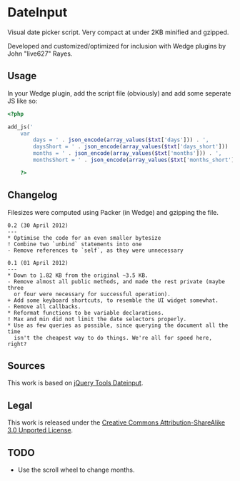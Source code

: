 # DateInput

Visual date picker script. Very compact at under 2KB minified and gzipped.

Developed and customized/optimized for inclusion with Wedge plugins by John "live627" Rayes.

## Usage
In your Wedge plugin, add the script file (obviously) and add some seperate JS like so:
```php
<?php

add_js('
	var
		days = ' . json_encode(array_values($txt['days'])) . ',
		daysShort = ' . json_encode(array_values($txt['days_short'])) . ',
		months = ' . json_encode(array_values($txt['months'])) . ',
		monthsShort = ' . json_encode(array_values($txt['months_short'])) . ';');

	?>
```
## Changelog
Filesizes were computed using Packer (in Wedge) and gzipping the file.

    0.2 (30 April 2012)
    ---
    * Optimise the code for an even smaller bytesize
    ! Combine two `unbind` statements into one
    - Remove references to `self`, as they were unnecessary

    0.1 (01 April 2012)
    ---
    * Down to 1.82 KB from the original ~3.5 KB.
    - Remove almost all public methods, and made the rest private (maybe three
      or four were necessary for successful operation).
    + Add some keyboard shortcuts, to resemble the UI widget somewhat.
    - Remove all callbacks.
    * Reformat functions to be variable declarations.
    ! Max and min did not limit the date selectors properly.
    * Use as few queries as possible, since querying the document all the time
      isn't the cheapest way to do things. We're all for speed here, right?

## Sources

This work is based on [jQuery Tools Dateinput](http://flowplayer.org/tools/form/dateinput/).

## Legal

This work is released under the [Creative Commons Attribution-ShareAlike 3.0 Unported License](http://creativecommons.org/licenses/by-sa/3.0/).

## TODO

* Use the scroll wheel to change months.